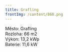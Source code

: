 ```yaml
---
title: Grafling
frontImg: /content/860.png
---
```

<!--StartFragment-->

Město: Grafling\
Rozloha: 66 m2\
Výkon: 13,2 kWp \
Baterie: 11,6 kW

<!--EndFragment-->